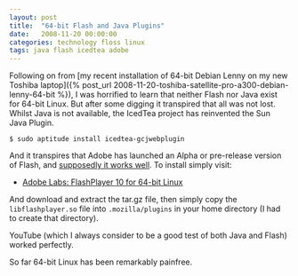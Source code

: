 ```yaml
---
layout: post
title:  "64-bit Flash and Java Plugins"
date:   2008-11-20 00:00:00
categories: technology floss linux
tags: java flash icedtea adobe 
---
```


Following on from [my recent installation of 64-bit Debian Lenny on my new Toshiba laptop]({% post_url 2008-11-20-toshiba-satellite-pro-a300-debian-lenny-64-bit %}), I was horrified to learn that neither Flash nor Java exist for 64-bit Linux.  But after some digging it transpired that all was not lost.  Whilst Java is not available, the IcedTea project has reinvented the Sun Java Plugin.

    $ sudo aptitude install icedtea-gcjwebplugin

And it transpires that Adobe has launched an Alpha or pre-release version of Flash, and [supposedly it works well](http://blogs.computerworld.com/64_bit_linux_adobe_flash_player_surprisingly_good). To install simply visit:

   * [Adobe Labs: FlashPlayer 10 for 64-bit Linux](http://labs.adobe.com/technologies/flashplayer10/)

And download and extract the tar.gz file, then simply copy the `libflashplayer.so` file into `.mozilla/plugins` in your home directory (I had to create that directory).

YouTube (which I always consider to be a good test of both Java and Flash) worked perfectly.

So far 64-bit Linux has been remarkably painfree.

